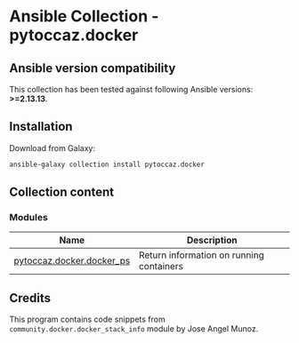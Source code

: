 # Ansible Collection - pytoccaz.docker

<!--start requires_ansible-->
## Ansible version compatibility

This collection has been tested against following Ansible versions: **>=2.13.13**.

<!--end requires_ansible-->

## Installation

Download from Galaxy:

```bash
ansible-galaxy collection install pytoccaz.docker
```

## Collection content

<!--start collection content-->
### Modules
Name | Description
--- | ---
[pytoccaz.docker.docker_ps](https://github.com/pytoccaz/ansible_docker/blob/main/docs/pytoccaz.docker.docker_ps_module.rst)|Return information on running containers

<!--end collection content-->

## Credits
This program contains code snippets from `community.docker.docker_stack_info` module by Jose Angel Munoz.

